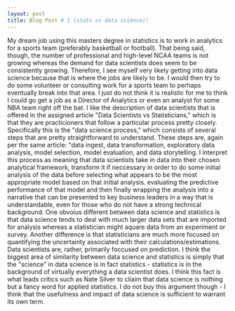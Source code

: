 ```yaml
---
layout: post
title: Blog Post # 1 (stats vs data science)!
---
```


My dream job using this masters degree in statistics is to work in analytics for a sports team (preferably basketball or football). That being said, though, the number of professional and high-level NCAA teams is not growing whereas the demand for data scientists does seem to be consistently growing. Therefore, I see myself very likely getting into data science because that is where the jobs are likely to be. I would then try to do some volunteer or consulting work for a sports team to perhaps eventually break into that area. I just do not think it is realistic for me to think I could go get a job as a Director of Analytics or even an analyst for some NBA team right off the bat.
I like the description of data scientists that is offered in the assigned article "Data Scientists vs Statisticians," which is that they are practicioners that follow a particular process pretty closely. Specifically this is the "data science process," which consists of several steps that are pretty straightforward to understand. These steps are, again per the same article: "data ingest, data transformation, exploratory data analysis, model selection, model evaluation, and data storytelling. I interpret this process as meaning that data scientists take in data into their chosen analytical framework, transform it if neccessary in order to do some initial analysis of the data before selecting what appears to be the most appropriate model based on that initial analysis. evaluating the predictive performance of that model and then finally wrapping the analysis into a narrative that can be presented to key business leaders in a way that is understandable, even for those who do not have a strong technical background. One obvoius different between data science and statistics is that data science tends to deal with much larger data sets that are imported for analysis whereas a statistician might aquare data from an experiment or survey. Another difference is that statisticians are much more focused on quantifying the uncertainty associated with their calculations/estimations. Data scientists are, rather, primarily foccused on prediction. I think the biggest area of similarity between data science and statistics is simply that the "science" in data science is in fact statistics - statistics is in the background of virtually everything a data scientist does. I think this fact is what leads critics such as Nate Silver to cliaim that data science is nothing but a fancy word for applied statistics. I do not buy this argument though - I think that the usefulness and impact of data science is sufficient to warrant its own term.
